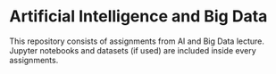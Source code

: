 # Artificial Intelligence and Big Data

This repository consists of assignments from AI and Big Data lecture. Jupyter notebooks and datasets (if used) are included inside every assignments.
